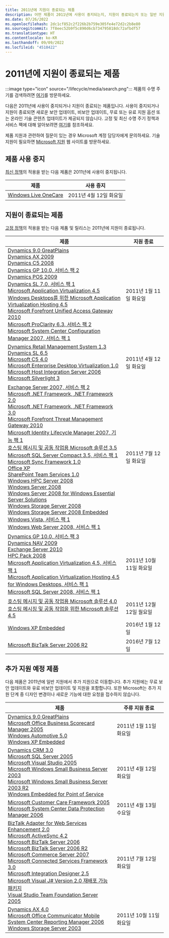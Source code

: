 ```yaml
---
title: 2011년에 지원이 종료되는 제품
description: 어떤 제품이 2011년에 사용이 중지되는지, 지원이 종료되는지 또는 일반 지원에서 추가 지원으로 전환되는지 알아보세요.
ms.date: 07/26/2022
ms.openlocfilehash: 2dc1cf852c2f226b2b759e305fe4e72d2c2b8e80
ms.sourcegitcommit: 7f8eec52b9f5c890d6cb734795818dc72afbdf57
ms.translationtype: HT
ms.contentlocale: ko-KR
ms.lasthandoff: 09/09/2022
ms.locfileid: "4518422"
---
```

# <a name="products-ending-support-in-2011"></a>2011년에 지원이 종료되는 제품

:::image type="icon" source="/lifecycle/media/search.png":::
제품의 수명 주기를 검색하려면 [여기](/lifecycle/products/)를 방문하세요.

다음은 2011년에 사용이 중지되거나 지원이 종료되는 제품입니다. 사용이 중지되거나 지원이 종료되면 새로운 보안 업데이트, 비보안 업데이트, 무료 또는 유료 지원 옵션 또는 온라인 기술 콘텐츠 업데이트가 제공되지 않습니다. 고정 및 최신 수명 주기 정책과 서비스 팩에 대해 알아보려면 [여기](/lifecycle/overview/product-end-of-support-overview)를 참조하세요.

제품 지원과 관련하여 질문이 있는 경우 Microsoft 계정 담당자에게 문의하세요. 기술 지원이 필요하면 [Microsoft 지원](https://support.microsoft.com/contactus/?ws=support) 웹 사이트를 방문하세요.

## <a name="product-retirements"></a>제품 사용 중지

[최신 정책](/lifecycle/policies/modern)의 적용을 받는 다음 제품은 2011년에 사용이 중지됩니다.

| 제품 | 사용 중지 |
| --- | --- |
| [Windows Live OneCare](/lifecycle/products/windows-live-onecare?branch=live)<br> | 2011년 4월 12일 화요일 |




## <a name="products-reaching-end-of-support"></a>지원이 종료되는 제품

[고정 정책](/lifecycle/policies/fixed)의 적용을 받는 다음 제품 및 릴리스는 2011년에 지원이 종료됩니다.

| 제품 | 지원 종료 |
| --- | --- |
| [Dynamics 9.0 GreatPlains](/lifecycle/products/dynamics-90-greatplains?branch=live)<br>[Dynamics AX 2009](/lifecycle/products/dynamics-ax-2009?branch=live)<br>[Dynamics C5 2008](/lifecycle/products/dynamics-c5-2008?branch=live)<br>[Dynamics GP 10.0, 서비스 팩 2](/lifecycle/products/dynamics-gp-100?branch=live)<br>[Dynamics POS 2009](/lifecycle/products/dynamics-pos-2009?branch=live)<br>[Dynamics SL 7.0, 서비스 팩 1](/lifecycle/products/dynamics-sl-70?branch=live)<br>[Microsoft Application Virtualization 4.5](/lifecycle/products/microsoft-application-virtualization-45?branch=live)<br>[Windows Desktops를 위한 Microsoft Application Virtualization Hosting 4.5](/lifecycle/products/microsoft-application-virtualization-hosting-45?branch=live)<br>[Microsoft Forefront Unified Access Gateway 2010](/lifecycle/products/microsoft-forefront-unified-access-gateway-2010?branch=live)<br>[Microsoft ProClarity 6.3, 서비스 팩 2](/lifecycle/products/microsoft-proclarity-63?branch=live)<br>[Microsoft System Center Configuration Manager 2007, 서비스 팩 1](/lifecycle/products/microsoft-system-center-configuration-manager-2007?branch=live)<br> | 2011년 1월 11일 화요일 |
| [Dynamics Retail Management System 1.3](/lifecycle/products/dynamics-retail-management-system-headquarters-13?branch=live)<br>[Dynamics SL 6.5](/lifecycle/products/dynamics-sl-65?branch=live)<br>[Microsoft C5 4.0](/lifecycle/products/microsoft-c5-40?branch=live)<br>[Microsoft Enterprise Desktop Virtualization 1.0](/lifecycle/products/microsoft-enterprise-desktop-virtualization-10?branch=live)<br>[Microsoft Host Integration Server 2006](/lifecycle/products/microsoft-host-integration-server-2006?branch=live)<br>[Microsoft Silverlight 3](/lifecycle/products/microsoft-silverlight-3?branch=live)<br> | 2011년 4월 12일 화요일 |
| [Exchange Server 2007, 서비스 팩 2](/lifecycle/products/exchange-server-2007?branch=live)<br>[Microsoft .NET Framework, .NET Framework 2.0](/lifecycle/products/microsoft-net-framework?branch=live)<br>[Microsoft .NET Framework, .NET Framework 3.0](/lifecycle/products/microsoft-net-framework?branch=live)<br>[Microsoft Forefront Threat Management Gateway 2010](/lifecycle/products/microsoft-forefront-threat-management-gateway-2010?branch=live)<br>[Microsoft Identity Lifecycle Manager 2007, 기능 팩 1](/lifecycle/products/microsoft-identity-lifecycle-manager-2007?branch=live)<br>[호스팅 메시지 및 공동 작업용 Microsoft 솔루션 3.5](/lifecycle/products/microsoft-solution-for-hosted-messaging-and-collaboration-35?branch=live)<br>[Microsoft SQL Server Compact 3.5, 서비스 팩 1](/lifecycle/products/microsoft-sql-server-compact-35?branch=live)<br>[Microsoft Sync Framework 1.0](/lifecycle/products/microsoft-sync-framework-10?branch=live)<br>[Office XP](/lifecycle/products/office-xp?branch=live)<br>[SharePoint Team Services 1.0](/lifecycle/products/sharepoint-team-services-10?branch=live)<br>[Windows HPC Server 2008](/lifecycle/products/windows-hpc-server-2008?branch=live)<br>[Windows Server 2008](/lifecycle/products/windows-server-2008?branch=live)<br>[Windows Server 2008 for Windows Essential Server Solutions](/lifecycle/products/windows-server-2008-for-windows-essential-server-solutions?branch=live)<br>[Windows Storage Server 2008](/lifecycle/products/windows-storage-server-2008?branch=live)<br>[Windows Storage Server 2008 Embedded](/lifecycle/products/windows-storage-server-2008-embedded?branch=live)<br>[Windows Vista, 서비스 팩 1](/lifecycle/products/windows-vista?branch=live)<br>[Windows Web Server 2008, 서비스 팩 1](/lifecycle/products/windows-web-server-2008?branch=live)<br> | 2011년 7월 12일 화요일 |
| [Dynamics GP 10.0, 서비스 팩 3](/lifecycle/products/dynamics-gp-100?branch=live)<br>[Dynamics NAV 2009](/lifecycle/products/dynamics-nav-2009?branch=live)<br>[Exchange Server 2010](/lifecycle/products/exchange-server-2010?branch=live)<br>[HPC Pack 2008](/lifecycle/products/hpc-pack-2008?branch=live)<br>[Microsoft Application Virtualization 4.5, 서비스 팩 1](/lifecycle/products/microsoft-application-virtualization-45?branch=live)<br>[Microsoft Application Virtualization Hosting 4.5 for Windows Desktops, 서비스 팩 1](/lifecycle/products/microsoft-application-virtualization-hosting-45?branch=live)<br>[Microsoft SQL Server 2008, 서비스 팩 1](/lifecycle/products/microsoft-sql-server-2008?branch=live)<br> | 2011년 10월 11일 화요일 |
| [호스팅 메시지 및 공동 작업용 Microsoft 솔루션 4.0](/lifecycle/products/microsoft-solution-for-hosted-messaging-and-collaboration-40?branch=live)<br>[호스팅 메시징 및 공동 작업을 위한 Microsoft 솔루션 4.5](/lifecycle/products/microsoft-solution-for-hosted-messaging-and-collaboration-45?branch=live)<br> | 2011년 12월 12일 월요일 |
| [Windows XP Embedded](/lifecycle/products/windows-xp-embedded?branch=live)<br> | 2016년 1월 12일 |
| [Microsoft BizTalk Server 2006 R2](/lifecycle/products/microsoft-biztalk-server-2006-r2?branch=live)<br> | 2016년 7월 12일 |


## <a name="products-moving-to-extended-support"></a>추가 지원 예정 제품

다음 제품은 2011년에 일반 지원에서 추가 지원으로 이동합니다. 추가 지원에는 무료 보안 업데이트와 유료 비보안 업데이트 및 지원을 포함합니다. 또한 Microsoft는 추가 지원 단계 중 디자인 변경이나 새로운 기능에 대한 요청을 접수하지 않습니다.

| 제품 | 주류 지원 종료 |
| --- | --- |
| [Dynamics 9.0 GreatPlains](/lifecycle/products/dynamics-90-greatplains?branch=live)<br>[Microsoft Office Business Scorecard Manager 2005](/lifecycle/products/microsoft-office-business-scorecard-manager-2005?branch=live)<br>[Windows Automotive 5.0](/lifecycle/products/windows-automotive-50?branch=live)<br>[Windows XP Embedded](/lifecycle/products/windows-xp-embedded?branch=live)<br> | 2011년 1월 11일 화요일 |
| [Dynamics CRM 3.0](/lifecycle/products/dynamics-crm-30?branch=live)<br>[Microsoft SQL Server 2005](/lifecycle/products/microsoft-sql-server-2005?branch=live)<br>[Microsoft Visual Studio 2005](/lifecycle/products/microsoft-visual-studio-2005?branch=live)<br>[Microsoft Windows Small Business Server 2003](/lifecycle/products/microsoft-windows-small-business-server-2003?branch=live)<br>[Microsoft Windows Small Business Server 2003 R2](/lifecycle/products/microsoft-windows-small-business-server-2003-r2-?branch=live)<br>[Windows Embedded for Point of Service](/lifecycle/products/windows-embedded-for-point-of-service?branch=live)<br> | 2011년 4월 12일 화요일 |
| [Microsoft Customer Care Framework 2005](/lifecycle/products/microsoft-customer-care-framework-2005?branch=live)<br>[Microsoft System Center Data Protection Manager 2006](/lifecycle/products/microsoft-system-center-data-protection-manager-2006?branch=live)<br> | 2011년 4월 13일 수요일 |
| [BizTalk Adapter for Web Services Enhancement 2.0](/lifecycle/products/biztalk-adapter-for-web-services-enhancement-20?branch=live)<br>[Microsoft ActiveSync 4.2](/lifecycle/products/microsoft-activesync-42?branch=live)<br>[Microsoft BizTalk Server 2006](/lifecycle/products/microsoft-biztalk-server-2006?branch=live)<br>[Microsoft BizTalk Server 2006 R2](/lifecycle/products/microsoft-biztalk-server-2006-r2?branch=live)<br>[Microsoft Commerce Server 2007](/lifecycle/products/microsoft-commerce-server-2007?branch=live)<br>[Microsoft Connected Services Framework 3.0](/lifecycle/products/microsoft-connected-services-framework-30?branch=live)<br>[Microsoft Integration Designer 2.5](/lifecycle/products/microsoft-integration-designer-25?branch=live)<br>[Microsoft Visual J# Version 2.0 재배포 가능 패키지](/lifecycle/products/microsoft-visual-j-version-20-redistributable-package?branch=live)<br>[Visual Studio Team Foundation Server 2005](/lifecycle/products/microsoft-visual-studio-2005-team-foundation-server?branch=live)<br> | 2011년 7월 12일 화요일 |
| [Dynamics AX 4.0](/lifecycle/products/dynamics-ax-40?branch=live)<br>[Microsoft Office Communicator Mobile](/lifecycle/products/microsoft-office-communicator-mobile?branch=live)<br>[System Center Reporting Manager 2006](/lifecycle/products/system-center-reporting-manager-2006?branch=live)<br>[Windows Storage Server 2003](/lifecycle/products/windows-storage-server-2003?branch=live)<br> | 2011년 10월 11일 화요일 |

